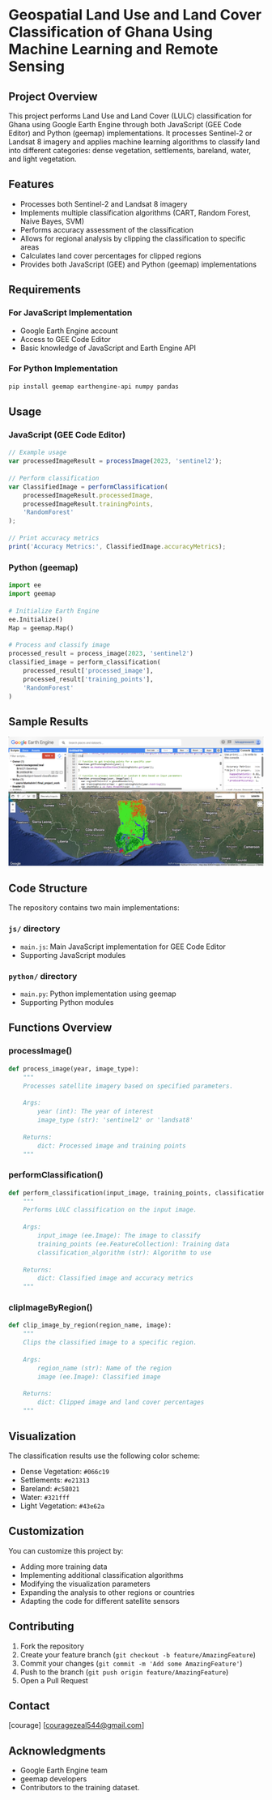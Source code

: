 # Geospatial Land Use and Land Cover Classification of Ghana Using Machine Learning and Remote Sensing 

## Project Overview
This project performs Land Use and Land Cover (LULC) classification for Ghana using Google Earth Engine through both JavaScript (GEE Code Editor) and Python (geemap) implementations. It processes Sentinel-2 or Landsat 8 imagery and applies machine learning algorithms to classify land into different categories: dense vegetation, settlements, bareland, water, and light vegetation.

## Features
- Processes both Sentinel-2 and Landsat 8 imagery
- Implements multiple classification algorithms (CART, Random Forest, Naive Bayes, SVM)
- Performs accuracy assessment of the classification
- Allows for regional analysis by clipping the classification to specific areas
- Calculates land cover percentages for clipped regions
- Provides both JavaScript (GEE) and Python (geemap) implementations

## Requirements

### For JavaScript Implementation
- Google Earth Engine account
- Access to GEE Code Editor
- Basic knowledge of JavaScript and Earth Engine API

### For Python Implementation
```bash
pip install geemap earthengine-api numpy pandas
```

## Usage

### JavaScript (GEE Code Editor)
```javascript
// Example usage
var processedImageResult = processImage(2023, 'sentinel2');

// Perform classification
var ClassifiedImage = performClassification(
    processedImageResult.processedImage,
    processedImageResult.trainingPoints,
    'RandomForest'
);

// Print accuracy metrics
print('Accuracy Metrics:', ClassifiedImage.accuracyMetrics);
```

### Python (geemap)
```python
import ee
import geemap

# Initialize Earth Engine
ee.Initialize()
Map = geemap.Map()

# Process and classify image
processed_result = process_image(2023, 'sentinel2')
classified_image = perform_classification(
    processed_result['processed_image'],
    processed_result['training_points'],
    'RandomForest'
)
```

## Sample Results
![Classification Results](ghana_classified.png)

## Code Structure

The repository contains two main implementations:

### `js/` directory
- `main.js`: Main JavaScript implementation for GEE Code Editor
- Supporting JavaScript modules

### `python/` directory
- `main.py`: Python implementation using geemap
- Supporting Python modules

## Functions Overview

### processImage()
```python
def process_image(year, image_type):
    """
    Processes satellite imagery based on specified parameters.
    
    Args:
        year (int): The year of interest
        image_type (str): 'sentinel2' or 'landsat8'
    
    Returns:
        dict: Processed image and training points
    """
```

### performClassification()
```python
def perform_classification(input_image, training_points, classification_algorithm):
    """
    Performs LULC classification on the input image.
    
    Args:
        input_image (ee.Image): The image to classify
        training_points (ee.FeatureCollection): Training data
        classification_algorithm (str): Algorithm to use
    
    Returns:
        dict: Classified image and accuracy metrics
    """
```

### clipImageByRegion()
```python
def clip_image_by_region(region_name, image):
    """
    Clips the classified image to a specific region.
    
    Args:
        region_name (str): Name of the region
        image (ee.Image): Classified image
    
    Returns:
        dict: Clipped image and land cover percentages
    """
```

## Visualization
The classification results use the following color scheme:
- Dense Vegetation: `#066c19`
- Settlements: `#e21313`
- Bareland: `#c58021`
- Water: `#321fff`
- Light Vegetation: `#43e62a`

## Customization
You can customize this project by:
- Adding more training data
- Implementing additional classification algorithms
- Modifying the visualization parameters
- Expanding the analysis to other regions or countries
- Adapting the code for different satellite sensors

## Contributing
1. Fork the repository
2. Create your feature branch (`git checkout -b feature/AmazingFeature`)
3. Commit your changes (`git commit -m 'Add some AmazingFeature'`)
4. Push to the branch (`git push origin feature/AmazingFeature`)
5. Open a Pull Request

## Contact
[courage]
[couragezeal544@gmail.com]

## Acknowledgments
- Google Earth Engine team
- geemap developers
- Contributors to the training dataset.

